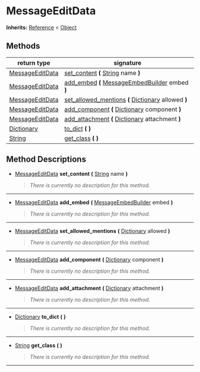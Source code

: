   
# MessageEditData
  
**Inherits:** [Reference](https://docs.godotengine.org/en/3.5/classes/class_reference.html) < [Object](https://docs.godotengine.org/en/3.5/classes/class_object.html)  
  
  
## Methods
  
| return type                                                                     | signature                                                                                                                                                  |
|---------------------------------------------------------------------------------|------------------------------------------------------------------------------------------------------------------------------------------------------------|
| [MessageEditData](./class_messageeditdata.md)                                   | [set\_content](#method-set-content) **(** [String](https://docs.godotengine.org/en/3.5/classes/class_string.html) name **)**                               |
| [MessageEditData](./class_messageeditdata.md)                                   | [add\_embed](#method-add-embed) **(** [MessageEmbedBuilder](./class_messageembedbuilder.md) embed **)**                                                    |
| [MessageEditData](./class_messageeditdata.md)                                   | [set\_allowed\_mentions](#method-set-allowed-mentions) **(** [Dictionary](https://docs.godotengine.org/en/3.5/classes/class_dictionary.html) allowed **)** |
| [MessageEditData](./class_messageeditdata.md)                                   | [add\_component](#method-add-component) **(** [Dictionary](https://docs.godotengine.org/en/3.5/classes/class_dictionary.html) component **)**              |
| [MessageEditData](./class_messageeditdata.md)                                   | [add\_attachment](#method-add-attachment) **(** [Dictionary](https://docs.godotengine.org/en/3.5/classes/class_dictionary.html) attachment **)**           |
| [Dictionary](https://docs.godotengine.org/en/3.5/classes/class_dictionary.html) | [to\_dict](#method-to-dict) **(**  **)**                                                                                                                   |
| [String](https://docs.godotengine.org/en/3.5/classes/class_string.html)         | [get\_class](#method-get-class) **(**  **)**                                                                                                               |  
  
## Method Descriptions
  
- <a name="method-set-content"></a>[MessageEditData](./class_messageeditdata.md) **set\_content** **(** [String](https://docs.godotengine.org/en/3.5/classes/class_string.html) name **)**  
  
	> *There is currently no description for this method.*  
________________

- <a name="method-add-embed"></a>[MessageEditData](./class_messageeditdata.md) **add\_embed** **(** [MessageEmbedBuilder](./class_messageembedbuilder.md) embed **)**  
  
	> *There is currently no description for this method.*  
________________

- <a name="method-set-allowed-mentions"></a>[MessageEditData](./class_messageeditdata.md) **set\_allowed\_mentions** **(** [Dictionary](https://docs.godotengine.org/en/3.5/classes/class_dictionary.html) allowed **)**  
  
	> *There is currently no description for this method.*  
________________

- <a name="method-add-component"></a>[MessageEditData](./class_messageeditdata.md) **add\_component** **(** [Dictionary](https://docs.godotengine.org/en/3.5/classes/class_dictionary.html) component **)**  
  
	> *There is currently no description for this method.*  
________________

- <a name="method-add-attachment"></a>[MessageEditData](./class_messageeditdata.md) **add\_attachment** **(** [Dictionary](https://docs.godotengine.org/en/3.5/classes/class_dictionary.html) attachment **)**  
  
	> *There is currently no description for this method.*  
________________

- <a name="method-to-dict"></a>[Dictionary](https://docs.godotengine.org/en/3.5/classes/class_dictionary.html) **to\_dict** **(**  **)**  
  
	> *There is currently no description for this method.*  
________________

- <a name="method-get-class"></a>[String](https://docs.godotengine.org/en/3.5/classes/class_string.html) **get\_class** **(**  **)**  
  
	> *There is currently no description for this method.*  
________________

  
